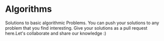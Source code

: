 # Algorithms
Solutions to basic algorithmic Problems.
You can push your solutions to any problem that you find interesting. Give your solutions as a pull request here.Let's collaborate and share our knowledge :)
